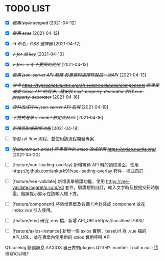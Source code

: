 # TODO LIST

- [X] ~~*使用 style scoped*~~ [2021-04-12]

- [X] ~~*使用 scss*~~ [2021-04-12]

- [X] ~~*id 命名，CSS 選擇器*~~ [2021-04-12]

- [X] ~~*v-for 加 key*~~ [2021-04-13]

- [X] ~~*v-for、v-if 不要同時使用*~~ [2021-04-13]

- [X] ~~*使用 json-server API 服務 每筆資料選擇時就抓一次API*~~ [2021-04-13]

- [X] ~~*參考 https://typescript.nuxtjs.org/zh-Hant/cookbook/components 將專案改成 Class API 的寫法，請安裝 nuxt-property-decorator 取代 vue-property-decorator*~~ [2021-04-16]

- [X] ~~*資料改成呼叫 json-server API 取得*~~ [2021-04-19]

- [X] ~~*下拉式選單 v-model 綁定資料 ID*~~ [2021-04-16]


- [X] ~~*新增景點增刪修功能*~~ [2021-04-19]

- [ ] 學習 git flow 流程，並使用該流程開發專案


- [X] ~~*[feature/nuxt-axios] 將專案內的 axios 改成使用 https://axios.nuxtjs.org/*~~ [2021-04-20]

- [ ] [feature/vue-loading-overlay] 新增等待 API 時的讀取畫面，使用 https://github.com/ankurk91/vue-loading-overlay 套件，樣式自訂

- [ ] [feature/vee-validate] 新增表單驗證功能，使用 https://vee-validate.logaretm.com/v3 套件，驗證規則自訂，輸入文字時及按提交鈕時驗證，錯誤提示顯示在該輸入框下方。

- [ ] [feature/component] 將新增表單及各個卡片封裝成 component 並在 index.vue 引入使用。

- [ ] [feature/env] 研究 .env 檔，新增 API_URL=https://localhost:7000/

- [ ] [feature/axios-instance] 新增一個 axios 實例，baseUrl 為 .vue 檔的 API_URL，並在專案內使用新的 axios 實例呼叫 API




Q1:colelog 錯誤訊息 AAXIOS 自己做的plugins
Q2:tel?: number | null = null; 這樣寫可以嗎?

